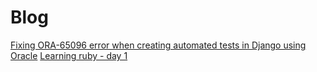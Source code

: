# Blog

[Fixing ORA-65096 error when creating automated tests in Django using Oracle](fix-ORA-65096-django.md)
[Learning ruby - day 1](learning-ruby-day1.md)